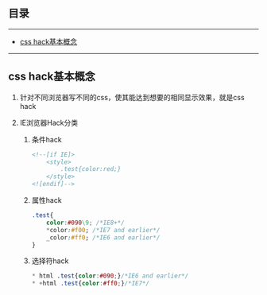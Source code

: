 ## 目录
---
- [css hack基本概念](#css-hack基本概念)
---

## css hack基本概念

1. 针对不同浏览器写不同的css，使其能达到想要的相同显示效果，就是css hack

2. IE浏览器Hack分类

    1. 条件hack

        ```html
        <!--[if IE]>
            <style>
                .test{color:red;}
            </style>
        <![endif]-->
        ```

    2. 属性hack

        ```css
        .test{
            color:#090\9; /*IE8+*/
            *color:#f00; /*IE7 and earlier*/
            _color:#ff0; /*IE6 and earlier*/
        }
        ```

    3. 选择符hack

        ```css
        * html .test{color:#090;}/*IE6 and earlier*/
        * +html .test{color:#ff0;}/*IE7*/
        ```

